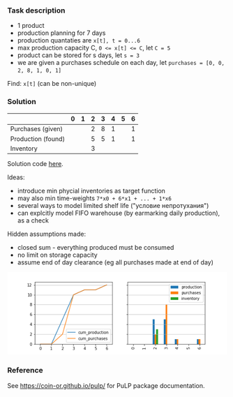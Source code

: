 ### Task description

- 1 product
- production planning for 7 days
- production quantaties are `x[t], t = 0...6`
- max production capacity C, `0 <= x[t] <= C`, let `C = 5`
- product can be stored for s days, let `s = 3`
- we are given a purchases schedule on each day, let `purchases = [0, 0, 2, 8, 1, 0, 1]`

Find: `x[t]` (can be non-unique)

### Solution

|                    |   0 |   1 |   2 |   3 |   4 |   5 |   6 |
|:-------------------|----:|----:|----:|----:|----:|----:|----:|
| Purchases (given)  |     |     |   2 |   8 |   1 |     |   1 |
| Production (found) |     |     |   5 |   5 |   1 |     |   1 |
| Inventory    |     |     |   3 |     |     |     |     |

Solution code [here](simple_demo.py).

Ideas:

- introduce min phycial inventories as target function 
- may also min time-weights `7*x0 + 6*x1 + ... + 1*x6` 
- several ways to model limited shelf life ("условие непротухания")
- can explcitly model FIFO warehouse (by earmarking daily production), as a check

Hidden assumptions made:

- closed sum - everything produced must be consumed
- no limit on storage capacity
- assume end of day clearance (eg all purchases made at end of day)

![](lp.png)

### Reference

See <https://coin-or.github.io/pulp/> for PuLP package documentation.
